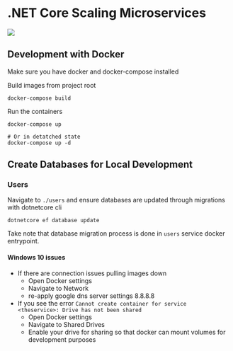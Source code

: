 # .NET Core Scaling Microservices
[<img src="https://dolphub.visualstudio.com/_apis/public/build/definitions/0b4aa86d-e81f-4cd0-8fd3-adc64f1cea24/3/badge"/>](https://dolphub.visualstudio.com/CoreChat/_build/index?definitionId=1)

## Development with Docker

Make sure you have docker and docker-compose installed

Build images from project root

```
docker-compose build
```

Run the containers

```
docker-compose up

# Or in detatched state
docker-compose up -d
```

## Create Databases for Local Development
### Users
Navigate to `./users` and ensure databases are updated through migrations with dotnetcore cli
```
dotnetcore ef database update
```

Take note that database migration process is done in `users` service docker entrypoint.

#### Windows 10 issues
* If there are connection issues pulling images down
    * Open Docker settings
    * Navigate to Network
    * re-apply google dns server settings 8.8.8.8
* If you see the error `Cannot create container for service <theservice>: Drive has not been shared`
    * Open Docker settings
    * Navigate to Shared Drives
    * Enable your drive for sharing so that docker can mount volumes for development purposes
